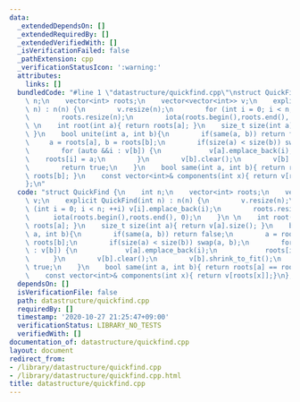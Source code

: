 ```yaml
---
data:
  _extendedDependsOn: []
  _extendedRequiredBy: []
  _extendedVerifiedWith: []
  _isVerificationFailed: false
  _pathExtension: cpp
  _verificationStatusIcon: ':warning:'
  attributes:
    links: []
  bundledCode: "#line 1 \"datastructure/quickfind.cpp\"\nstruct QuickFind {\n    int\
    \ n;\n    vector<int> roots;\n    vector<vector<int>> v;\n    explicit QuickFind(int\
    \ n) : n(n) {\n        v.resize(n);\n        for (int i = 0; i < n; ++i) v[i].emplace_back(i);\n\
    \        roots.resize(n);\n        iota(roots.begin(),roots.end(), 0);\n    }\n\
    \ \n    int root(int a){ return roots[a]; }\n    size_t size(int a){ return v[a].size();\
    \ }\n    bool unite(int a, int b){\n        if(same(a, b)) return false;\n   \
    \     a = roots[a], b = roots[b];\n        if(size(a) < size(b)) swap(a, b);\n\
    \        for (auto &&i : v[b]) {\n            v[a].emplace_back(i);\n        \
    \    roots[i] = a;\n        }\n        v[b].clear();\n        v[b].shrink_to_fit();\n\
    \        return true;\n    }\n    bool same(int a, int b){ return roots[a] ==\
    \ roots[b]; }\n    const vector<int>& components(int x){ return v[roots[x]];}\n\
    };\n"
  code: "struct QuickFind {\n    int n;\n    vector<int> roots;\n    vector<vector<int>>\
    \ v;\n    explicit QuickFind(int n) : n(n) {\n        v.resize(n);\n        for\
    \ (int i = 0; i < n; ++i) v[i].emplace_back(i);\n        roots.resize(n);\n  \
    \      iota(roots.begin(),roots.end(), 0);\n    }\n \n    int root(int a){ return\
    \ roots[a]; }\n    size_t size(int a){ return v[a].size(); }\n    bool unite(int\
    \ a, int b){\n        if(same(a, b)) return false;\n        a = roots[a], b =\
    \ roots[b];\n        if(size(a) < size(b)) swap(a, b);\n        for (auto &&i\
    \ : v[b]) {\n            v[a].emplace_back(i);\n            roots[i] = a;\n  \
    \      }\n        v[b].clear();\n        v[b].shrink_to_fit();\n        return\
    \ true;\n    }\n    bool same(int a, int b){ return roots[a] == roots[b]; }\n\
    \    const vector<int>& components(int x){ return v[roots[x]];}\n};"
  dependsOn: []
  isVerificationFile: false
  path: datastructure/quickfind.cpp
  requiredBy: []
  timestamp: '2020-10-27 21:25:47+09:00'
  verificationStatus: LIBRARY_NO_TESTS
  verifiedWith: []
documentation_of: datastructure/quickfind.cpp
layout: document
redirect_from:
- /library/datastructure/quickfind.cpp
- /library/datastructure/quickfind.cpp.html
title: datastructure/quickfind.cpp
---
```


